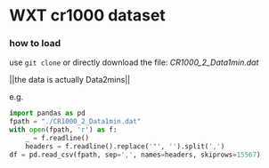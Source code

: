 # WXT cr1000 dataset

### how to load
use `git clone` or directly download the file: *CR1000_2_Data1min.dat*

||the data is actually Data2mins||

e.g.
```python
import pandas as pd
fpath = "./CR1000_2_Data1min.dat"
with open(fpath, 'r') as f:
    _ = f.readline()
    headers = f.readline().replace('"', '').split(',')
df = pd.read_csv(fpath, sep=',', names=headers, skiprows=15567)
```
